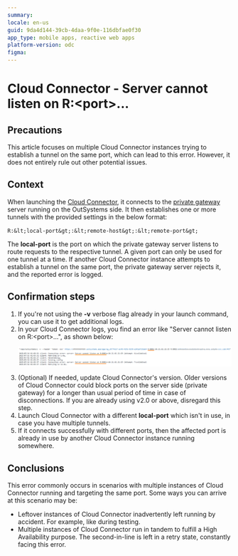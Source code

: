 ```yaml
---
summary: 
locale: en-us
guid: 9da4d144-39cb-4daa-9f0e-116dbfae0f30
app_type: mobile apps, reactive web apps
platform-version: odc
figma:
---
```


<h1>Cloud Connector - Server cannot listen on R:&lt;port&gt;...</h1>

<h2>Precautions</h2>

This article focuses on multiple Cloud Connector instances trying to establish a tunnel on the same port, which can lead to this error. However, it does not entirely rule out other potential issues.

<h2>Context</h2>

When launching the [Cloud Connector](https://github.com/OutSystems/cloud-connector), it connects to the [private gateway](https://www.outsystems.com/tk/redirect?g=9a023d82-da5b-4164-8f3f-9d6c35444b50) server running on the OutSystems side. It then establishes one or more tunnels with the provided settings in the below format:

```
R:&lt;local-port&gt;:&lt;remote-host&gt;:&lt;remote-port&gt;
```

The **local-port** is the port on which the private gateway server listens to route requests to the respective tunnel. A given port can only be used for one tunnel at a time. If another Cloud Connector instance attempts to establish a tunnel on the same port, the private gateway server rejects it, and the reported error is logged.

<h2>Confirmation steps</h2>

<ol>
<li>If you're not using the <strong>-v</strong> verbose flag already in your launch command, you can use it to get additional logs. </li>
<li>In your Cloud Connector logs, you find an error like "Server cannot listen on R:&lt;port&gt;...", as shown below:</li>

![Cloud Connector log showing 'Server cannot listen on R:8081' error and retry attempts.](images/im-image-ck-2025718J6BDXozPfb8lRyu76aaRX6gLUccw0Zw7jnXcJbwIuj.png "Cloud Connector Error Log")

<li>(Optional) If needed, update Cloud Connector's version. Older versions of Cloud Connector could block ports on the server side (private gateway) for a longer than usual period of time in case of disconnections. If you are already using v2.0 or above, disregard this step.</li>
<li>Launch Cloud Connector with a different <strong>local-port</strong> which isn't in use, in case you have multiple tunnels.</li>
<li>If it connects successfully with different ports, then the affected port is already in use by another Cloud Connector instance running somewhere.</li>
</ol>

<h2>Conclusions</h2>

This error commonly occurs in scenarios with multiple instances of Cloud Connector running and targeting the same port. Some ways you can arrive at this scenario may be:

<ul>
    <li>Leftover instances of Cloud Connector inadvertently left running by accident. For example, like during testing.
    </li>
    <li>Multiple instances of Cloud Connector run in tandem to fulfill a High Availability purpose. The second-in-line is left in a retry state, constantly facing this error.
    </li>
</ul>
